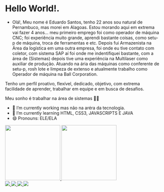 # Hello World!.
- Olá!, Meu nome é Eduardo Santos, tenho 22 anos sou natural de Pernambuco, mas morei em Alagoas. Estou morando aqui em extrema vai fazer 4 anos... meu primeiro emprego foi como operador de máquina CNC; foi experiência muito grande, aprendi bastante coisas, como setu-p de máquina, troca de ferramentas e etc. Depois fui Armazenista na Área da logística em uma outra empresa, foi onde eu tive contato com coletor, com sistema SAP aí foi onde me indentifiquei bastante, com a área de (Sistemas) depois tive uma experiência na Multilaser como auxiliar de produção. Atuando na ária das máquinas como conferente de setu-p, rosh lote e limpeza de extenso e atualmente trabalho como Operador de máquina na Ball Corporation.

Tenho um perfil proativo, flexível, dedicado, objetivo, com extrema facilidade de aprender, trabalhar em equipe e em busca de desafios.

Meu sonho é trabalhar na área de sistemas 🙏🙌

- 🔭 I’m currently working  mas  não na aréra da tecnologia.
- 🌱 I’m currently learning HTML, CSS3, JAVASCRIPTS E JAVA
- 😄 Pronouns: ELE/ELA

<div>
  <a href="https://github.com/EduSantos20">
  <img height = "180em" src = "https://github-readme-stats.vercel.app/api?username=EduSantos20&show_icons=true&theme=drackla&include_all_commits=true&count_private=true" />
  <img height = "180em" src = "https://github-readme-stats.vercel.app/api/top-langs/?username=EduSantos20&layout=compact&langs_count=7&theme=drack" />
</div>
  <a href="https://www.instagram.com/eduaardosaantos/" target="_blank"> <img src = "https://img.shields.io/badge/Instagram-E4405F?style=for-the-badge&logo=instagram&logoColor=white "> </a>
  <a href = "mailto: eduardo_dasilvasantos18@outlook.com "> <img src = "https://img.shields.io/badge/Microsoft_Outlook-0078D4?style=for-the-badge&logo=microsoft-outlook&logoColor=white"> </a>
  <a href="https://www.linkedin.com/in/eduardo-santos-49a1a1172/" target="_blank"> <img src = "https://img.shields.io/badge/LinkedIn-0077B5?style=for-the-badge&logo=linkedin&logoColor=white "> </a>
  <a href="https://api.whatsapp.com/send?phone=+5535992131330&text=Oi!%20Tudo%20bem?%20T%C3%B4%20entrando%20em%20contato%20pelo%20o%20GitHub." target="_blank"> <img src = "https://img.shields.io/badge/WhatsApp-25D366?style=for-the-badge&logo=whatsapp&logoColor=white "> </a>

